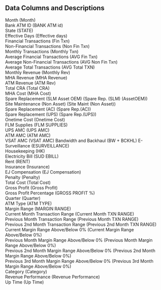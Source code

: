## Data Columns and Descriptions

Month (Month)    
Bank ATM ID (BANK ATM id)     
State (STATE)            
Effective Days (Effective days)           
Financial Transactions (Fin Txn)           
Non-Financial Transactions (Non Fin Txn)           
Monthly Transactions (Monthly Txn)           
Average Financial Transactions (AVG Fin Txn)           
Average Non-Financial Transactions (AVG Non Fin Txn)           
Average Total Transactions (AVG Total TXN)           
Monthly Revenue (Monthly Rev)           
MHA Revenue (MHA Revenue)                  
ATM Revenue (ATM Rev)                    
Total CRA (Total CRA)         
MHA Cost (MHA Cost)                    
Spare Replacement (SLM Asset OEM) (Spare Rep. (SLM) (AssetOEM))                    
Site Maintenance (Non Asset) (Site Maint (Non Asset))                  
Spare Replacement (AC) (Spare Rep.(AC))         
Spare Replacement (UPS) (Spare Rep.(UPS))           
Onetime Cost (Onetime Cost)           
FLM Supplies (FLM SUPPLIES)           
UPS AMC (UPS AMC)           
ATM AMC (ATM AMC)           
VSAT AMC (VSAT AMC)
Bandwidth and Backhaul (BW + BCKHL)
E-Surveillance (ESURVEILLANCE)      
Housekeeping (HK)      
Electricity Bill (SUD EBILL)      
Rent (RENT)      
Insurance (Insurance)      
EJ Compensation (EJ Compensation)      
Penalty (Penalty)      
Total Cost (Total Cost)      
Gross Profit (Gross Profit)      
Gross Profit Percentage (GROSS PROFIT %)      
Quarter (Quarter)      
ATM Type (ATM TYPE)      
Margin Range (MARGIN RANGE)      
Current Month Transaction Range (Current Month TXN RANGE)      
Previous Month Transaction Range (Previous Month TXN RANGE)      
Previous 2nd Month Transaction Range (Previous 2nd Month TXN RANGE)      
Current Margin Range Above/Below 0% (Current Margin Range Above/Below 0%)      
Previous Month Margin Range Above/Below 0% (Previous Month Margin Range Above/Below 0%)      
Previous 2nd Month Margin Range Above/Below 0% (Previous 2nd Month Margin Range Above/Below 0%)        
Previous 3rd Month Margin Range Above/Below 0% (Previous 3rd Month Margin Range Above/Below 0%)      
Category (Category)        
Revenue Performance (Revenue Performance)      
Up Time (Up Time)      
